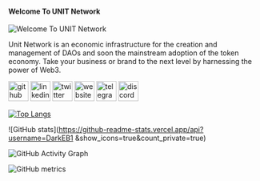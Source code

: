 #### Welcome To UNIT Network
![Welcome To UNIT Network](https://pbs.twimg.com/profile_banners/1519023956329644033/1650998843/1080x360)

Unit Network is an economic infrastructure for the creation and management of DAOs and soon the mainstream adoption of the token economy. Take your business or brand to the next level by harnessing the power of Web3.




[<img src='https://cdn.jsdelivr.net/npm/simple-icons@3.0.1/icons/github.svg' alt='github' height='40'>](https://github.com/DarkEB1 )  [<img src='https://cdn.jsdelivr.net/npm/simple-icons@3.0.1/icons/linkedin.svg' alt='linkedin' height='40'>](https://www.linkedin.com/in/unitventures/)  [<img src='https://cdn.jsdelivr.net/npm/simple-icons@3.0.1/icons/twitter.svg' alt='twitter' height='40'>](https://twitter.com/nicholas_dunn_)  [<img src='https://cdn.jsdelivr.net/npm/simple-icons@3.0.1/icons/icloud.svg' alt='website' height='40'>](https://www.unit.network/)  [<img src='https://cdn.jsdelivr.net/npm/simple-icons@3.0.1/icons/telegram.svg' alt='telegram' height='40'>](https://web.telegram.org/k/#@Nicholas_Dunn)  [<img src='https://cdn.jsdelivr.net/npm/simple-icons@3.0.1/icons/discord.svg' alt='discord' height='40'>](https://discord.gg/unitnetwork)  

[![Top Langs](https://github-readme-stats.vercel.app/api/top-langs/?username=DarkEB1 )](https://github.com/anuraghazra/github-readme-stats)

![GitHub stats](https://github-readme-stats.vercel.app/api?username=DarkEB1 &show_icons=true&count_private=true)  

![GitHub Activity Graph](https://activity-graph.herokuapp.com/graph?username=DarkEB1 )  

![GitHub metrics](https://metrics.lecoq.io/DarkEB1 )  

